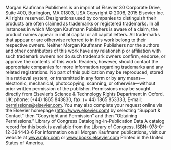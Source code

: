 Morgan Kaufmann Publishers is an imprint of Elsevier
30 Corporate Drive, Suite 400, Burlington, MA 01803, USA
Copyright © 2008, 2015 Elsevier Inc. All rights reserved.
Designations used by companies to distinguish their products are often claimed as trademarks or registered trademarks.
In all instances in which Morgan Kaufmann Publishers is aware of a claim, the product names appear in initial capital or
all capital letters. All trademarks that appear or are otherwise referred to in this work belong to their respective owners.
Neither Morgan Kaufmann Publishers nor the authors and other contributors of this work have any relationship or
affiliation with such trademark owners nor do such trademark owners confirm, endorse, or approve the contents of this
work. Readers, however, should contact the appropriate companies for more information regarding trademarks and any
related registrations.
No part of this publication may be reproduced, stored in a retrieval system, or transmitted in any form or by any means—
electronic, mechanical, photocopying, scanning, or otherwise—without prior written permission of the publisher.
Permissions may be sought directly from Elsevier’s Science & Technology Rights Department in Oxford, UK: phone:
(+44) 1865 843830, fax: (+ 44) 1865 853333, E-mail: permissions@elsevier.com. You may also complete your request
online via the Elsevier homepage (http://www.elsevier.com) by selecting “Support & Contact” then “Copyright and
Permission” and then “Obtaining Permissions.”
Library of Congress Cataloging-in-Publication Data
A catalog record for this book is available from the Library of Congress.
ISBN: 978-0-12-394443-6
For information on all Morgan Kaufmann publications, visit our website at www.mkp.com or www.books.elsevier.com
Printed in the United States of America.

